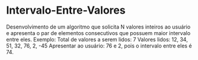 # Intervalo-Entre-Valores
Desenvolvimento de um algoritmo que solicita N valores inteiros ao usuário e apresenta o par de elementos consecutivos que possuem maior intervalo entre eles. Exemplo: Total de valores a serem lidos: 7 Valores lidos: 12, 34, 51, 32, 76, 2, -45 Apresentar ao usuário: 76 e 2, pois o intervalo entre eles é 74.
